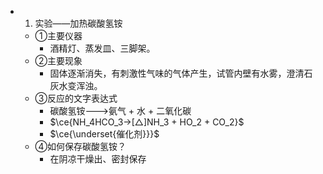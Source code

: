 -
  1. 实验——加热碳酸氢铵
	- ①主要仪器
		- 酒精灯、蒸发皿、三脚架。
	- ②主要现象
		- 固体逐渐消失，有刺激性气味的气体产生，试管内壁有水雾，澄清石灰水变浑浊。
	- ③反应的文字表达式
		- 碳酸氢铵--->氨气 + 水 + 二氧化碳
		- $\ce{NH_4HCO_3->[△]NH_3 + HO_2 + CO_2}$
		- $\ce{\underset{催化剂}}}$
	- ④如何保存碳酸氢铵？
		- 在阴凉干燥出、密封保存